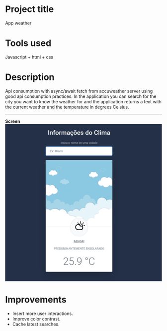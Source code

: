 # Project title

App weather

# Tools used

Javascript + html + css

# Description

Api consumption with async/await fetch from accuweather server using good api consumption practices.
In the application you can search for the city you want to know the weather for and the application returns a text with the current weather and the temperature in degrees Celsius.

---

**Screen**
![alt text](./public/Capa-projeto-appweather.png)

# Improvements

- Insert more user interactions.
- Improve color contrast.
- Cache latest searches.
